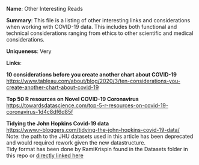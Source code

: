 **Name**: Other Interesting Reads

**Summary**: This file is a listing of other interesting links and considerations when working with COVID-19 data. This includes both functional and technical considerations ranging from ethics to other scientific and medical considerations.


**Uniqueness**: Very

**Links**:

**10 considerations before you create another chart about COVID-19**<br />
https://www.tableau.com/about/blog/2020/3/ten-considerations-you-create-another-chart-about-covid-19

**Top 50 R resources on Novel COVID-19 Coronavirus**<br />
https://towardsdatascience.com/top-5-r-resources-on-covid-19-coronavirus-1d4c8df6d85f

**Tidying the John Hopkins Covid-19 data**<br />
https://www.r-bloggers.com/tidying-the-john-hopkins-covid-19-data/<br />
Note: the path to the JHU datasets used in this article has been deprecated and would required rework given the new datastructure.<br />
Tidy format has been done by RamiKrispin found in the Datasets folder in this repo or [directly linked here](https://github.com/RamiKrispin/coronavirus-csv)<br />

